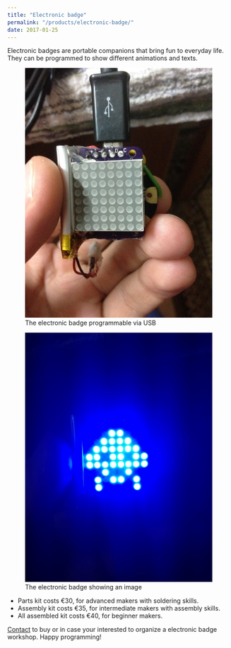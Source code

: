```yaml
---
title: "Electronic badge"
permalink: "/products/electronic-badge/"
date: 2017-01-25
---
```


Electronic badges are portable companions that bring fun to everyday life. They can be programmed to show different animations and texts.

<figure>
  <img src="/assets/images/badge.jpg" alt="sumorobots">
  <figcaption>The electronic badge programmable via USB</figcaption>
</figure>
<figure>
  <img src="/assets/images/badge_on.jpg" alt="sumorobots">
  <figcaption>The electronic badge showing an image</figcaption>
</figure>

* Parts kit costs €30, for advanced makers with soldering skills.
* Assembly kit costs €35, for intermediate makers with assembly skills.
* All assembled kit costs €40, for beginner makers.

[Contact](/contact/) to buy or in case your interested to organize a electronic badge workshop.
Happy programming!
